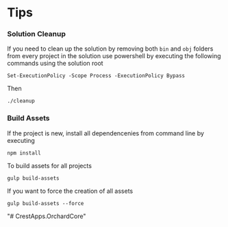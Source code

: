 # Tips 

### Solution Cleanup
If you need to clean up the solution by removing both `bin` and `obj` folders from every project in the solution use powershell by executing the following commands using the solution root

```
Set-ExecutionPolicy -Scope Process -ExecutionPolicy Bypass
```
Then 
```
./cleanup
```

### Build Assets

If the project is new, install all dependencenies from command line by executing

```
npm install
```

To build assets for all projects

```
gulp build-assets
```

If you want to force the creation of all assets

```
gulp build-assets --force
```
"# CrestApps.OrchardCore" 
